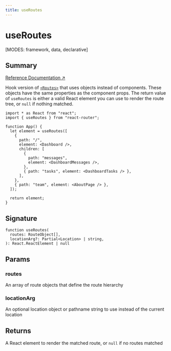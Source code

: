```yaml
---
title: useRoutes
---
```


# useRoutes

<!--
⚠️ ⚠️ IMPORTANT ⚠️ ⚠️ 

Thank you for helping improve our documentation!

This file is auto-generated from the JSDoc comments in the source
code, so please edit the JSDoc comments in the file below and this
file will be re-generated once those changes are merged.

https://github.com/remix-run/react-router/blob/main/packages/react-router/lib/hooks.tsx
-->

[MODES: framework, data, declarative]

## Summary

[Reference Documentation ↗](https://api.reactrouter.com/v7/functions/react_router.useRoutes.html)

Hook version of [`<Routes>`](../components/Routes) that uses objects instead of components. These objects have the same properties as the component props.
The return value of `useRoutes` is either a valid React element you can use to render the route tree, or `null` if nothing matched.

```tsx
import * as React from "react";
import { useRoutes } from "react-router";

function App() {
  let element = useRoutes([
    {
      path: "/",
      element: <Dashboard />,
      children: [
        {
          path: "messages",
          element: <DashboardMessages />,
        },
        { path: "tasks", element: <DashboardTasks /> },
      ],
    },
    { path: "team", element: <AboutPage /> },
  ]);

  return element;
}
```

## Signature

```tsx
function useRoutes(
  routes: RouteObject[],
  locationArg?: Partial<Location> | string,
): React.ReactElement | null
```

## Params

### routes

An array of route objects that define the route hierarchy

### locationArg

An optional location object or pathname string to use instead of the current location

## Returns

A React element to render the matched route, or `null` if no routes matched

